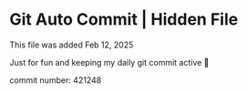 # Git Auto Commit | Hidden File

This file was added Feb 12, 2025

Just for fun and keeping my daily git commit active 🤪

commit number: 421248
